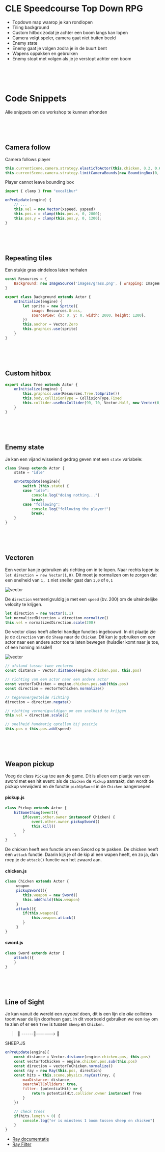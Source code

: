 # CLE Speedcourse Top Down RPG

- Topdown map waarop je kan rondlopen
- Tiling background
- Custom hitbox zodat je achter een boom langs kan lopen
- Camera volgt speler, camera gaat niet buiten beeld
- Enemy state
- Enemy gaat je volgen zodra je in de buurt bent
- Wapens oppakken en gebruiken
- Enemy stopt met volgen als je je verstopt achter een boom

<br><br><br>

# Code Snippets

Alle snippets om de workshop te kunnen afronden

<br><br><br>

## Camera follow

Camera follows player

```js
this.currentScene.camera.strategy.elasticToActor(this.chicken, 0.2, 0.6)
this.currentScene.camera.strategy.limitCameraBounds(new BoundingBox(0, 0, 2000, 1200))
```
Player cannot leave bounding box

```js
import { clamp } from "excalibur"

onPreUpdate(engine) {
    // ...     
    this.vel = new Vector(xspeed, yspeed)
    this.pos.x = clamp(this.pos.x, 0, 2000);
    this.pos.y = clamp(this.pos.y, 0, 1200);
}
```


<br><br><br>

## Repeating tiles

Een stukje gras eindeloos laten herhalen

```js
const Resources = {
    Background: new ImageSource('images/grass.png', { wrapping: ImageWrapping.Repeat}),
}
```

```js
export class Background extends Actor {
    onInitialize(engine) {
        let sprite = new Sprite({
            image: Resources.Grass,
            sourceView: {x: 0, y: 0, width: 2000, height: 1200},
        })
        this.anchor = Vector.Zero
        this.graphics.use(sprite)
    }
}
```

<br><br><br>


## Custom hitbox

```js
export class Tree extends Actor {
    onInitialize(engine) {
        this.graphics.use(Resources.Tree.toSprite())
        this.body.collisionType = CollisionType.Fixed
        this.collider.useBoxCollider(90, 70, Vector.Half, new Vector(0, 30)); // w,h,anchor,offset
    }
}
```

<br><bR><br>

## Enemy state

Je kan een vijand wisselend gedrag geven met een `state` variabele:

```js
class Sheep extends Actor {
    state = "idle"

    onPostUpdate(engine){
        switch (this.state) {
        case "idle":
            console.log("doing nothing...")
            break;
        case "following":
            console.log("following the player!")
            break;
    }
}
```

<br><bR><br>

## Vectoren

Een vector kan je gebruiken als richting om in te lopen. Naar rechts lopen is: `let direction = new Vector(1,0)`. Dit moet je normalizen om te zorgen dat een snelheid van `1, 1` niet sneller gaat dan `1,0` of `0,1`

![vector](./public/images/vector.png)

De `direction` vermenigvuldig je met een `speed` (bv. 200) om de uiteindelijke velocity te krijgen.

```js
let direction = new Vector(1,1)
let normalizedDirection = direction.normalize()
this.vel = normalizedDirection.scale(200)
```

De vector class heeft allerlei handige functies ingebouwd. In dit plaatje zie je de `direction` van de `Sheep` naar de `Chicken`. Dit kan je gebruiken om een actor naar een andere actor toe te laten bewegen (huisdier komt naar je toe, of een homing missile!)

![vector](./public/images/vector-chicken.png)


```js
// afstand tussen twee vectoren
const distance = Vector.distance(engine.chicken.pos, this.pos)

// richting van een actor naar een andere actor
const vectorToChicken = engine.chicken.pos.sub(this.pos) 
const direction = vectorToChicken.normalize()

// tegenovergestelde richting
direction = direction.negate()

// richting vermenigvuldigen om een snelheid te krijgen
this.vel = direction.scale(2)

// snelheid handmatig optellen bij positie
this.pos = this.pos.add(speed)
```

<br><br><br>

## Weapon pickup

Voeg de class `Pickup` toe aan de game. Dit is alleen een plaatje van een sword met een hit event: als de `Chicken` de `Pickup` aanraakt, dan wordt de pickup verwijderd en de functie `pickUpSword` in de `Chicken` aangeroepen.

#### pickup.js

```js
class Pickup extends Actor {
    hitSomething(event){
        if(event.other.owner instanceof Chicken) {
            event.other.owner.pickupSword()
            this.kill()
        }
    }
}
```
De chicken heeft een functie om een Sword op te pakken. De chicken heeft een `attack` functie. Daarin kijk je of de kip al een wapen heeft, en zo ja, dan roep je de `attack()` functie van het zwaard aan.

#### chicken.js

```js
class Chicken extends Actor {
     weapon
     pickupSword(){
        this.weapon = new Sword()
        this.addChild(this.weapon)
     }
     attack(){
        if(this.weapon){
            this.weapon.attack()
        }
     }
}
```
#### sword.js

```js
class Sword extends Actor {
    attack(){
    }
}
```


<br><br><br>

## Line of Sight

Je kan vanuit de wereld een *raycast* doen, dit is een lijn die *alle* colliders toont waar de lijn doorheen gaat. In dit voorbeeld gebruiken we een `Ray` om te zien of er een `Tree` is tussen `Sheep` en `Chicken`.

>🐑 ------🌳-------> 🐓

SHEEP.JS
```js
onPreUpdate(engine){
    const distance = Vector.distance(engine.chicken.pos, this.pos)
    const vectorToChicken = engine.chicken.pos.sub(this.pos) 
    const direction = vectorToChicken.normalize()
    const ray = new Ray(this.pos, direction)
    const hits = this.scene.physics.rayCast(ray, {
        maxDistance: distance,
        searchAllColliders: true,
        filter: (potentialHit) => {
            return potentialHit.collider.owner instanceof Tree
        }
    })

    // check trees
    if(hits.length > 0) {
        console.log("er is minstens 1 boom tussen sheep en chicken")
    }
}
```



- [Ray documentatie](https://excaliburjs.com/docs/ray/)
- [Ray Filter](https://excaliburjs.com/api/interface/RayCastOptions/)


<br><br><br>

